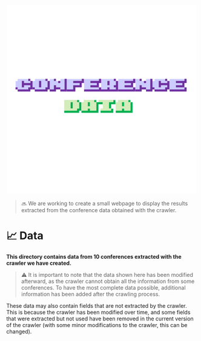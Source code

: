 <br/>
<div align="center">
    <img src="logo.png" alt="Logo" width="500">
</div>

> :soon: We are working to create a small webpage to display the results extracted from the conference data obtained with the crawler.

# :chart_with_upwards_trend: Data

**This directory contains data from 10 conferences extracted with the crawler we have created.**

> :warning: It is important to note that the data shown here has been modified afterward, as the crawler cannot obtain all the information from some conferences. To have the most complete data possible, additional information has been added after the crawling process.

These data may also contain fields that are not extracted by the crawler. This is because the crawler has been modified over time, and some fields that were extracted but not used have been removed in the current version of the crawler (with some minor modifications to the crawler, this can be changed).

